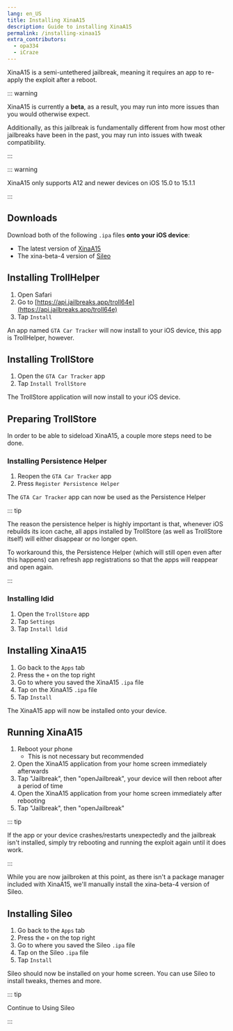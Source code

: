 ```yaml
---
lang: en_US
title: Installing XinaA15
description: Guide to installing XinaA15
permalink: /installing-xinaa15
extra_contributors:
  - opa334
  - iCraze
---
```


XinaA15 is a <router-link to="/types-of-jailbreak/#semi-untethered-jailbreaks">semi-untethered jailbreak</router-link>, meaning it requires an app to re-apply the exploit after a reboot.

::: warning

XinaA15 is currently a **beta**, as a result, you may run into more issues than you would otherwise expect.

Additionally, as this jailbreak is fundamentally different from how most other jailbreaks have been in the past, you may run into issues with tweak compatibility.

:::

::: warning

XinaA15 only supports A12 and newer devices on iOS 15.0 to 15.1.1

:::

## Downloads

Download both of the following `.ipa` files **onto your iOS device**:
- The latest version of [XinaA15](https://apt.xina.vip/XinaA12.1.1.6.2.ipa)
- The xina-beta-4 version of [Sileo](https://github.com/Sileo/Sileo/releases/download/xina-beta-4/Sileo-Xina-Beta-4.ipa)

## Installing TrollHelper

1. Open Safari
1. Go to [https://api.jailbreaks.app/troll64e](https://api.jailbreaks.app/troll64e)
1. Tap `Install`

An app named `GTA Car Tracker` will now install to your iOS device, this app is TrollHelper, however.

## Installing TrollStore

1. Open the `GTA Car Tracker` app
1. Tap `Install TrollStore`

The TrollStore application will now install to your iOS device.

## Preparing TrollStore

In order to be able to sideload XinaA15, a couple more steps need to be done.

### Installing Persistence Helper

1. Reopen the `GTA Car Tracker` app
1. Press `Register Persistence Helper`

The `GTA Car Tracker` app can now be used as the Persistence Helper

::: tip

The reason the persistence helper is highly important is that, whenever iOS rebuilds its icon cache, all apps installed by TrollStore (as well as TrollStore itself) will either disappear or no longer open.

To workaround this, the Persistence Helper (which will still open even after this happens) can refresh app registrations so that the apps will reappear and open again.

:::

### Installing ldid

1. Open the `TrollStore` app
1. Tap `Settings`
1. Tap `Install ldid`

## Installing XinaA15

1. Go back to the `Apps` tab
1. Press the `+` on the top right
1. Go to where you saved the XinaA15 `.ipa` file
1. Tap on the XinaA15 `.ipa` file
1. Tap `Install`

The XinaA15 app will now be installed onto your device.

## Running XinaA15

1. Reboot your phone
    - This is not necessary but recommended
1. Open the XinaA15 application from your home screen immediately afterwards
1. Tap "Jailbreak", then "openJailbreak", your device will then reboot after a period of time
1. Open the XinaA15 application from your home screen immediately after rebooting
1. Tap "Jailbreak", then "openJailbreak"

::: tip

If the app or your device crashes/restarts unexpectedly and the jailbreak isn't installed, simply try rebooting and running the exploit again until it does work.

:::

While you are now jailbroken at this point, as there isn't a package manager included with XinaA15, we'll manually install the xina-beta-4 version of Sileo.

## Installing Sileo

1. Go back to the `Apps` tab
1. Press the `+` on the top right
1. Go to where you saved the Sileo `.ipa` file
1. Tap on the Sileo `.ipa` file
1. Tap `Install`

Sileo should now be installed on your home screen. You can use Sileo to install <router-link to="/faq/#what-are-tweaks">tweaks</router-link>, themes and more.

::: tip

Continue to <router-link to="/using-sileo">Using Sileo</router-link>

:::
